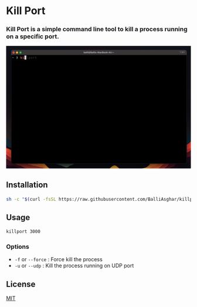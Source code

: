 # Kill Port

### Kill Port is a simple command line tool to kill a process running on a specific port.

![Kill Port](video.gif)

## Installation

```bash
sh -c "$(curl -fsSL https://raw.githubusercontent.com/BalliAsghar/killport/main/install.sh)"
```

## Usage

```bash
killport 3000
```

### Options

- `-f` or `--force` : Force kill the process
- `-u` or `--udp` : Kill the process running on UDP port

## License

[MIT](https://choosealicense.com/licenses/mit/)
